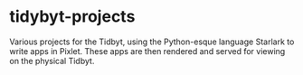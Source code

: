 # tidybyt-projects

Various projects for the Tidbyt, using the Python-esque language Starlark to write apps in Pixlet. These apps are then rendered and served for viewing on the physical Tidbyt.
